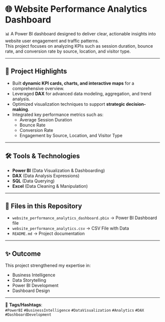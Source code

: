 # 🌐 Website Performance Analytics Dashboard

📊 A Power BI dashboard designed to deliver clear, actionable insights into website user engagement and traffic patterns.  
This project focuses on analyzing KPIs such as session duration, bounce rate, and conversion rate by source, location, and visitor type.  

---

## 🚀 Project Highlights
- Built **dynamic KPI cards, charts, and interactive maps** for a comprehensive overview.
- Leveraged **DAX** for advanced data modeling, aggregation, and trend analysis.
- Optimized visualization techniques to support **strategic decision-making**.
- Integrated key performance metrics such as:
  - Average Session Duration
  - Bounce Rate
  - Conversion Rate
  - Engagement by Source, Location, and Visitor Type

---

## 🛠 Tools & Technologies
- **Power BI** (Data Visualization & Dashboarding)
- **DAX** (Data Analysis Expressions)
- **SQL** (Data Querying)
- **Excel** (Data Cleaning & Manipulation)

---

## 📂 Files in this Repository
- `website_performance_analytics_dashboard.pbix` → Power BI Dashboard file  
- `website_performance_analytics.csv` → CSV File with Data
- `README.md` → Project documentation  

---

## ✨ Outcome
This project strengthened my expertise in:
- Business Intelligence  
- Data Storytelling  
- Power BI Development  
- Dashboard Design  

---

🔖 **Tags/Hashtags**:  
`#PowerBI` `#BusinessIntelligence` `#DataVisualization` `#Analytics` `#DAX` `#DashboardDevelopment`
